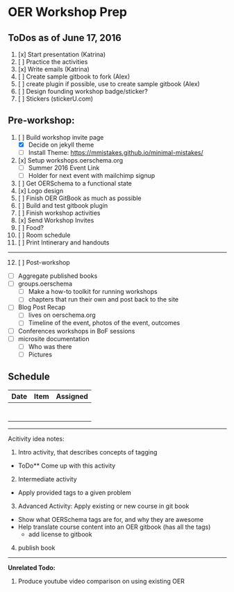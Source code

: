 # OER Workshop Prep

## ToDos as of June 17, 2016

1. [x] Start presentation (Katrina)
2. [ ] Practice the activities
3. [x] Write emails (Katrina)
4. [ ] Create sample gitbook to fork (Alex)
5. [ ] create plugin if possible, use to create sample gitbook (Alex)
6. [ ] Design founding workshop badge/sticker? 
7. [ ] Stickers (stickerU.com)
 
## Pre-workshop:

1. [ ] Build workshop invite page
   - [x] Decide on jekyll theme
   - [ ] Install Theme: https://mmistakes.github.io/minimal-mistakes/
2. [x] Setup workshops.oerschema.org
   - [ ] Summer 2016 Event Link
   - [ ] Holder for next event with mailchimp signup
3. [ ] Get OERSchema to a functional state
4. [x] Logo design
5. [ ] Finish OER GitBook as much as possible
6. [ ] Build and test gitbook plugin
7. [ ] Finish workshop activities
8. [x] Send Workshop Invites
9. [ ] Food?
10. [ ] Room schedule
11. [ ] Print Intinerary and handouts

---

12. [ ] Post-workshop
  - [ ] Aggregate published books 
  - [ ] groups.oerschema
    - [ ] Make a how-to toolkit for running workshops
    - [ ] chapters that run their own and post back to the site
  - [ ] Blog Post Recap
    - [ ] lives on oerschema.org
    - [ ] Timeline of the event, photos of the event, outcomes
  - [ ] Conferences workshops in BoF sessions
  - [ ] microsite documentation
     - [ ] Who was there
     - [ ] Pictures

## Schedule

| Date | Item | Assigned |
|------|------|----------|
|      |      |          |
|      |      |          |
|      |      |          |
|      |      |          |
|      |      |          |
|      |      |          |
|      |      |          |

---

Acitivity idea notes:

1. Intro activity, that describes concepts of tagging
  - ToDo** Come up with this activity
2. Intermediate activity
  - Apply provided tags to a given problem
3. Advanced Activity: Apply existing or new course in git book
  - Show what OERSchema tags are for, and why they are awesome
  - Help translate course content into an OER gitbook (has all the tags)
    - add license to gitbook
4. publish book

---

**Unrelated Todo:**

1. Produce youtube video comparison on using existing OER
